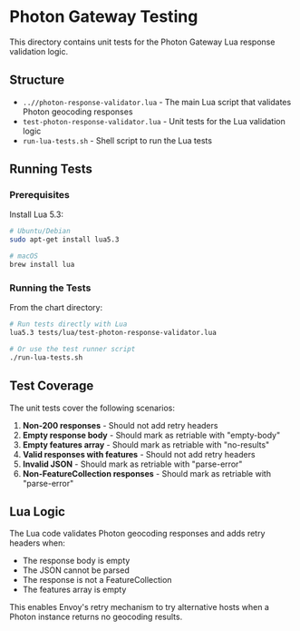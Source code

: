 # Photon Gateway Testing

This directory contains unit tests for the Photon Gateway Lua response validation logic.

## Structure

- `..//photon-response-validator.lua` - The main Lua script that validates Photon geocoding responses
- `test-photon-response-validator.lua` - Unit tests for the Lua validation logic
- `run-lua-tests.sh` - Shell script to run the Lua tests

## Running Tests

### Prerequisites

Install Lua 5.3:
```bash
# Ubuntu/Debian
sudo apt-get install lua5.3

# macOS
brew install lua
```

### Running the Tests

From the chart directory:
```bash
# Run tests directly with Lua
lua5.3 tests/lua/test-photon-response-validator.lua

# Or use the test runner script
./run-lua-tests.sh
```

## Test Coverage

The unit tests cover the following scenarios:

1. **Non-200 responses** - Should not add retry headers
2. **Empty response body** - Should mark as retriable with "empty-body"
3. **Empty features array** - Should mark as retriable with "no-results" 
4. **Valid responses with features** - Should not add retry headers
5. **Invalid JSON** - Should mark as retriable with "parse-error"
6. **Non-FeatureCollection responses** - Should mark as retriable with "parse-error"

## Lua Logic

The Lua code validates Photon geocoding responses and adds retry headers when:
- The response body is empty
- The JSON cannot be parsed
- The response is not a FeatureCollection
- The features array is empty

This enables Envoy's retry mechanism to try alternative hosts when a Photon instance returns no geocoding results.